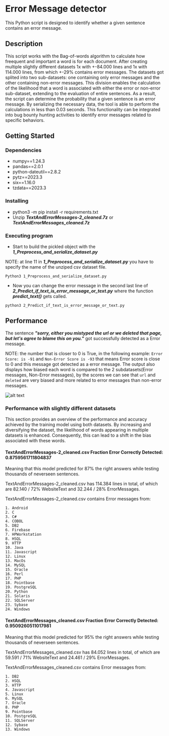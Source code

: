 # Error Message detector

This Python script is designed to identify whether a given sentence contains an error message.

## Description

This script works with the Bag-of-words algorithm to calculate how freequent and important a word is for each document.
After creating multiple slightly different datasets 1x with +-84.000 lines and 1x with 114.000 lines, from which +-29% contains error messages.
The datasets got splited into two sub-datasets: one containing only error messages and the other containing non-error messages.
This division enables the calculation of the likelihood that a word is associated with either the error or non-error sub-dataset, extending to the evaluation of entire sentences.
As a result, the script can determine the probability that a given sentence is an error message.
By serializing the necessary data, the tool is able to perform the calculations in less than 0.03 seconds.
This functionality can be integrated into bug bounty hunting activities to identify error messages related to specific behaviors.

    



## Getting Started

### Dependencies

* numpy==1.24.3
* pandas==2.0.1
* python-dateutil==2.8.2
* pytz==2023.3
* six==1.16.0
* tzdata==2023.3


### Installing

* python3 -m pip install -r requirements.txt
* Unzip ___TextAndErrorMessages-2_cleaned.7z___ or ___TextAndErrorMessages_cleaned.7z___


### Executing program

* Start to build the pickled object with the ___1_Preprocess_and_serialize_dataset.py___

NOTE: at line 11 in ___1_Preprocess_and_serialize_dataset.py___ you have to specify the name of the unziped csv dataset file.
```
Python3 1_Preprocess_and_serialize_dataset.py
```
* Now you can change the error message in the second last line of ___2_Predict_if_text_is_error_message_or_text.py___ where the function ___predict_text()___ gets called.
```
python3 2_Predict_if_text_is_error_message_or_text.py
```



## Performance

The sentence ___"sorry, either you mistyped the url or we deleted that page, but let's agree to blame this on you."___ got successfully detected as a Error message.

NOTE: the number that is closer to 0 is True, in the following example: ```Error Score: is -91``` and ```Non-Error Score is -93``` that means Error score is close to 0 and this message got detected as a error message. The output also displays how biased each word is compared to the 2 subdatasets(Error messages, Non-Error messages), by the scores we can see that ```url``` and ```deleted``` are very biased and more related to error messages than non-error messages.


![alt text](https://i.postimg.cc/FK0TxgFr/Screenshot-2023-06-18-181049.png)

### Performance with slightly different datasets
This section provides an overview of the performance and accuracy achieved by the training model using both datasets. By increasing and diversifying the dataset, the likelihood of words appearing in multiple datasets is enhanced. Consequently, this can lead to a shift in the bias associated with these words.


#### TextAndErrorMessages-2_cleaned.csv Fraction Error Correctly Detected: 0.8759561711804837

Meaning that this model predicted for 87% the right answers while testing thousands of neverseen sentences.

TextAndErrorMessages-2_cleaned.csv has 114.384 lines in total, of which are 82.140 / 72% WebsiteText and 32.244 / 28% ErrorMessages.

TextAndErrorMessages-2_cleaned.csv contains Error messages from:

    1. Android
    2. C
    3. C#
    4. COBOL
    5. DB2
    6. Firebase
    7. HPWorkstation
    8. HSQL
    9. HTTP
    10. Java
    11. Javascript
    12. Linux
    13. MacOs
    14. MySQL
    15. Oracle
    16. Perl
    17. PHP
    18. Pointbase
    19. PostgreSQL
    20. Python
    21. Solaris
    22. SQLServer
    23. Sybase
    24. Windows






#### TextAndErrorMessages_cleaned.csv Fraction Error Correctly Detected: 0.9509260511017981

Meaning that this model predicted for 95% the right answers while testing thousands of neverseen sentences.

TextAndErrorMessages_cleaned.csv has 84.052 lines in total, of which are 59.591 / 71% WebsiteText and 24.461 / 29% ErrorMessages.

TextAndErrorMessages_cleaned.csv contains Error messages from:

    1. DB2
    2. HSQL
    3. HTTP
    4. Javascript
    5. Linux
    6. MySQL
    7. Oracle
    8. PHP
    9. Pointbase
    10. PostgreSQL
    11. SQLServer
    12. Sybase
    13. Windows
